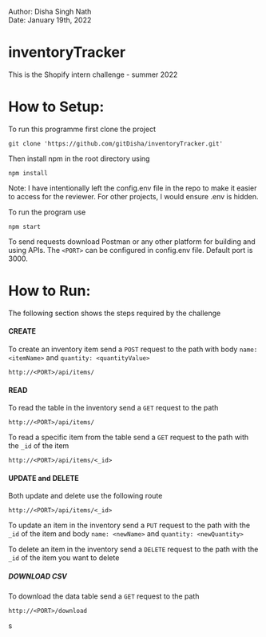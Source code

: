 Author: Disha Singh Nath
<br/>
Date: January 19th, 2022

# inventoryTracker
This is the Shopify intern challenge - summer 2022


# How to Setup:

To run this programme first clone the project
```
git clone 'https://github.com/gitDisha/inventoryTracker.git'
```

Then install npm in the root directory using
```
npm install
```

Note: I have intentionally left the config.env file in the repo to make it easier to access for the reviewer. For other projects, I would ensure .env is hidden.

To run the program use
```
npm start
```
To send requests download Postman or any other platform for building and using APIs. The `<PORT>` can be configured in config.env file. Default port is 3000.

# How to Run:
The following section shows the steps required by the challenge

#### CREATE
To create an inventory item send a `POST` request to the path with body `name: <itemName>` and `quantity: <quantityValue>`
```
http://<PORT>/api/items/
```

#### READ
To read the table in the inventory send a `GET` request to the path 
```
http://<PORT>/api/items/
```

To read a specific item from the table send a `GET` request to the path with the `_id` of the item 
```
http://<PORT>/api/items/<_id>
```

#### UPDATE and DELETE

Both update and delete use the following route
```
http://<PORT>/api/items/<_id>
```

To update an item in the inventory send a `PUT` request to the path with the `_id` of the item and body `name: <newName>` and `quantity: <newQuantity>`

To delete an item in the inventory send a `DELETE` request to the path with the `_id` of the item you want to delete

##### DOWNLOAD CSV

To download the data table send a `GET` request to the path
```
http://<PORT>/download
```
s



